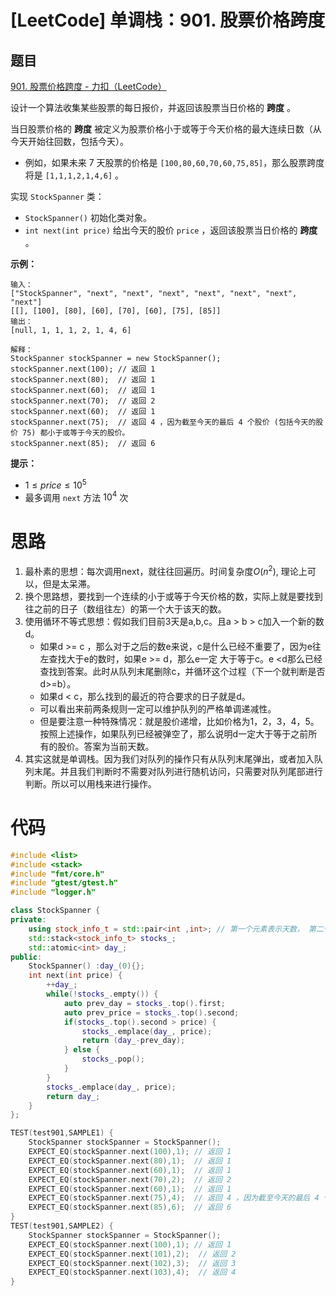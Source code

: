 # [LeetCode] 单调栈：901. 股票价格跨度

## 题目

[901. 股票价格跨度 - 力扣（LeetCode）](https://leetcode.cn/problems/online-stock-span/description/?envType=daily-question&envId=2023-10-07)

设计一个算法收集某些股票的每日报价，并返回该股票当日价格的 **跨度** 。

当日股票价格的 **跨度** 被定义为股票价格小于或等于今天价格的最大连续日数（从今天开始往回数，包括今天）。

- 例如，如果未来 7 天股票的价格是 `[100,80,60,70,60,75,85]`，那么股票跨度将是 `[1,1,1,2,1,4,6]` 。

实现 `StockSpanner` 类：

- `StockSpanner()` 初始化类对象。
- `int next(int price)` 给出今天的股价 `price` ，返回该股票当日价格的 **跨度** 。

 

**示例：**

```
输入：
["StockSpanner", "next", "next", "next", "next", "next", "next", "next"]
[[], [100], [80], [60], [70], [60], [75], [85]]
输出：
[null, 1, 1, 1, 2, 1, 4, 6]

解释：
StockSpanner stockSpanner = new StockSpanner();
stockSpanner.next(100); // 返回 1
stockSpanner.next(80);  // 返回 1
stockSpanner.next(60);  // 返回 1
stockSpanner.next(70);  // 返回 2
stockSpanner.next(60);  // 返回 1
stockSpanner.next(75);  // 返回 4 ，因为截至今天的最后 4 个股价 (包括今天的股价 75) 都小于或等于今天的股价。
stockSpanner.next(85);  // 返回 6
```

 

**提示：**

- $1 \le price \le 10^5$
- 最多调用 `next` 方法 $10^4$  次

# 思路

1. 最朴素的思想：每次调用next，就往往回遍历。时间复杂度$O(n^2)$, 理论上可以，但是太呆滞。
2. 换个思路想，要找到一个连续的小于或等于今天价格的数，实际上就是要找到往之前的日子（数组往左）的第一个大于该天的数。
3. 使用循环不等式思想：假如我们目前3天是a,b,c。且a > b > c加入一个新的数d。
   - 如果d >= c ，那么对于之后的数e来说，c是什么已经不重要了，因为e往左查找大于e的数时，如果e >= d，那么e一定 大于等于c。e <d那么已经查找到答案。此时从队列末尾删除c，并循环这个过程（下一个就判断是否d>=b）。
   - 如果d < c，那么找到的最近的符合要求的日子就是d。
   - 可以看出来前两条规则一定可以维护队列的严格单调递减性。
   - 但是要注意一种特殊情况：就是股价递增，比如价格为1，2，3，4，5。按照上述操作，如果队列已经被弹空了，那么说明d一定大于等于之前所有的股价。答案为当前天数。
4. 其实这就是单调栈。因为我们对队列的操作只有从队列末尾弹出，或者加入队列末尾。并且我们判断时不需要对队列进行随机访问，只需要对队列尾部进行判断。所以可以用栈来进行操作。



# 代码

```c++
#include <list>
#include <stack>
#include "fmt/core.h"
#include "gtest/gtest.h"
#include "logger.h"

class StockSpanner {
private:
    using stock_info_t = std::pair<int ,int>; // 第一个元素表示天数， 第二个元素表示股价
    std::stack<stock_info_t> stocks_;
    std::atomic<int> day_;
public:
    StockSpanner() :day_(0){};
    int next(int price) {
        ++day_;
        while(!stocks_.empty()) {
            auto prev_day = stocks_.top().first;
            auto prev_price = stocks_.top().second;
            if(stocks_.top().second > price) {
                stocks_.emplace(day_, price);
                return (day_-prev_day);
            } else {
                stocks_.pop();
            }
        }
        stocks_.emplace(day_, price);
        return day_;
    }
};

TEST(test901,SAMPLE1) {
    StockSpanner stockSpanner = StockSpanner();
    EXPECT_EQ(stockSpanner.next(100),1); // 返回 1
    EXPECT_EQ(stockSpanner.next(80),1);  // 返回 1
    EXPECT_EQ(stockSpanner.next(60),1);  // 返回 1
    EXPECT_EQ(stockSpanner.next(70),2);  // 返回 2
    EXPECT_EQ(stockSpanner.next(60),1);  // 返回 1
    EXPECT_EQ(stockSpanner.next(75),4);  // 返回 4 ，因为截至今天的最后 4 个股价 (包括今天的股价 75) 都小于或等于今天的股价。
    EXPECT_EQ(stockSpanner.next(85),6);  // 返回 6
}
TEST(test901,SAMPLE2) {
    StockSpanner stockSpanner = StockSpanner();
    EXPECT_EQ(stockSpanner.next(100),1); // 返回 1
    EXPECT_EQ(stockSpanner.next(101),2);  // 返回 2
    EXPECT_EQ(stockSpanner.next(102),3);  // 返回 3
    EXPECT_EQ(stockSpanner.next(103),4);  // 返回 4
}
```
